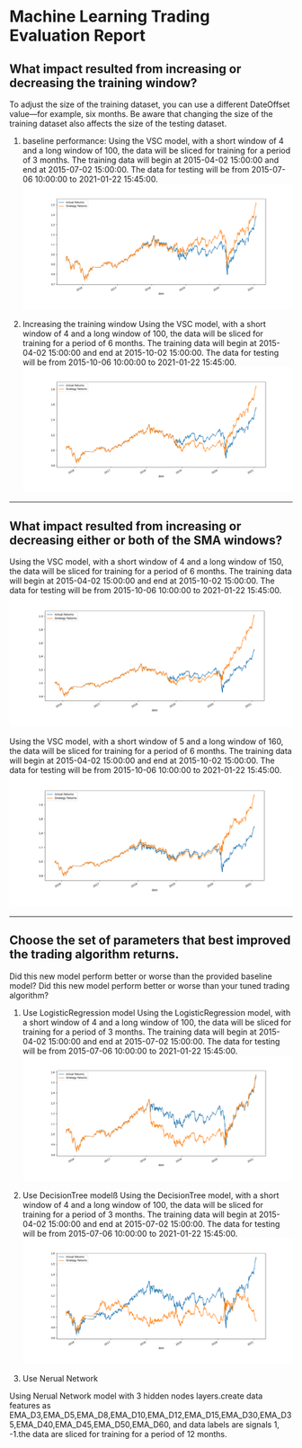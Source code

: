 # Machine Learning Trading Evaluation Report

## What impact resulted from increasing or decreasing the training window?

To adjust the size of the training dataset, you can use a different DateOffset value—for example, six months. Be aware that changing the size of the training dataset also affects the size of the testing dataset.

1. baseline performance:
Using the VSC model, with a short window of 4 and a long window of 100, the data will be sliced for training for a period of 3 months. The training data will begin at 2015-04-02 15:00:00 and end at 2015-07-02 15:00:00. The data for testing will be from 2015-07-06 10:00:00 to 2021-01-22 15:45:00.
![figure1.png](Resources/figure1.png)

2. Increasing the training window
Using the VSC model, with a short window of 4 and a long window of 100, the data will be sliced for training for a period of 6 months. The training data will begin at 2015-04-02 15:00:00 and end at 2015-10-02 15:00:00. The data for testing will be from 2015-10-06 10:00:00 to 2021-01-22 15:45:00.
![figure2.png](Resources/figure2.png)

---------------------------------------------------------------------------

## What impact resulted from increasing or decreasing either or both of the SMA windows?
Using the VSC model, with a short window of 4 and a long window of 150, the data will be sliced for training for a period of 6 months. The training data will begin at 2015-04-02 15:00:00 and end at 2015-10-02 15:00:00. The data for testing will be from 2015-10-06 10:00:00 to 2021-01-22 15:45:00.
![figure3.png](Resources/figure3.png)

Using the VSC model, with a short window of 5 and a long window of 160, the data will be sliced for training for a period of 6 months. The training data will begin at 2015-04-02 15:00:00 and end at 2015-10-02 15:00:00. The data for testing will be from 2015-10-06 10:00:00 to 2021-01-22 15:45:00.
![figure4.png](Resources/figure4.png)

---------------------------------------------------------------------------

## Choose the set of parameters that best improved the trading algorithm returns. 

Did this new model perform better or worse than the provided baseline model? Did this new model perform better or worse than your tuned trading algorithm?

1. Use LogisticRegression model
Using the LogisticRegression model, with a short window of 4 and a long window of 100, the data will be sliced for training for a period of 3 months. The training data will begin at 2015-04-02 15:00:00 and end at 2015-07-02 15:00:00. The data for testing will be from 2015-07-06 10:00:00 to 2021-01-22 15:45:00.
![figure1.png](Resources/figure5.png)

2. Use DecisionTree modelß
Using the DecisionTree model, with a short window of 4 and a long window of 100, the data will be sliced for training for a period of 3 months. The training data will begin at 2015-04-02 15:00:00 and end at 2015-07-02 15:00:00. The data for testing will be from 2015-07-06 10:00:00 to 2021-01-22 15:45:00.
![figure1.png](Resources/figure6.png)

3. Use Nerual Network

Using Nerual Network model with 3 hidden nodes layers.create data features as EMA_D3,EMA_D5,EMA_D8,EMA_D10,EMA_D12,EMA_D15,EMA_D30,EMA_D35,EMA_D40,EMA_D45,EMA_D50,EMA_D60, and data labels are signals 1, -1.the data are sliced for training for a period of 12 months. 